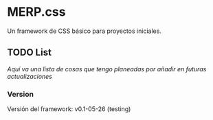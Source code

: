 # MERP.css 

Un framework de CSS básico para proyectos iniciales.

## TODO List
_Aquí va una lista de cosas que tengo planeadas por añadir en futuras actualizaciones_

### Version 
Versión del framework: v0.1-05-26 (testing)